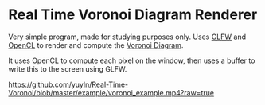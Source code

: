 # Real Time Voronoi Diagram Renderer

Very simple program, made for studying purposes only.
Uses [GLFW](https://www.glfw.org) and [OpenCL](https://www.khronos.org/opencl/) to render and compute the [Voronoi Diagram](https://en.wikipedia.org/wiki/Voronoi_diagram).

It uses OpenCL to compute each pixel on the window, then uses a buffer to write this to the screen using GLFW.

https://github.com/yuyln/Real-Time-Voronoi/blob/master/example/voronoi_example.mp4?raw=true
